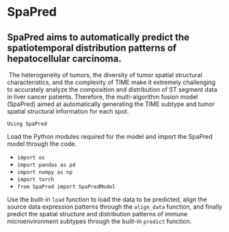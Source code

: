 # SpaPred
SpaPred aims to automatically predict the spatiotemporal distribution patterns of hepatocellular carcinoma.
---
![]()
The heterogeneity of tumors, the diversity of tumor spatial structural characteristics, and the complexity of TIME make it extremely challenging to accurately analyze the composition and distribution of ST segment data in liver cancer patients. Therefore, the multi-algorithm fusion model (SpaPred) aimed at automatically generating the TIME subtype and tumor spatial structural information for each spot.

`Using SpaPred`

Load the Python modules required for the model and import the SpaPred model through the code.

* `import os` <br>
* `import pandas as pd` <br>
* `import numpy as np` <br>
* `import torch` <br>
* `from SpaPred import SpaPredModel` <br>

Use the built-in `load` function to load the data to be predicted, align the source data expression patterns through the `align_data` function, and finally predict the spatial structure and distribution patterns of immune microenvironment subtypes through the built-in `predict` function.
